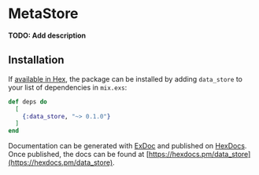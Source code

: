 # MetaStore

**TODO: Add description**

## Installation

If [available in Hex](https://hex.pm/docs/publish), the package can be installed
by adding `data_store` to your list of dependencies in `mix.exs`:

```elixir
def deps do
  [
    {:data_store, "~> 0.1.0"}
  ]
end
```

Documentation can be generated with [ExDoc](https://github.com/elixir-lang/ex_doc)
and published on [HexDocs](https://hexdocs.pm). Once published, the docs can
be found at [https://hexdocs.pm/data_store](https://hexdocs.pm/data_store).

